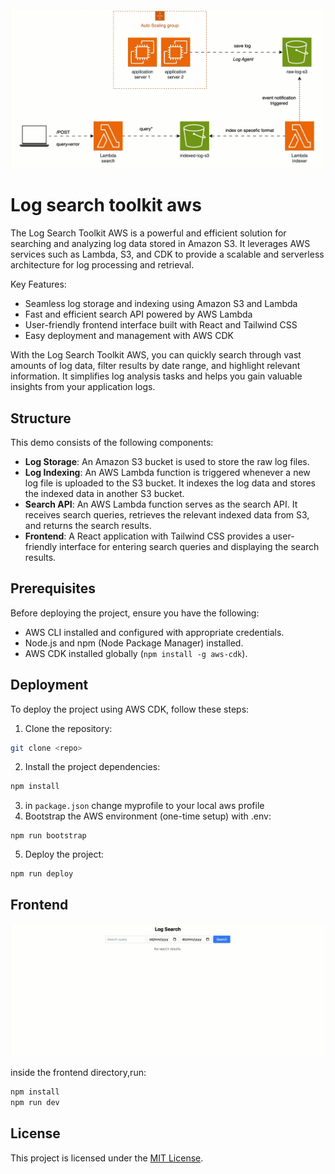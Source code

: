 
<img src="./screenshot.gif"/>

# Log search toolkit aws

The Log Search Toolkit AWS is a powerful and efficient solution for searching and analyzing log data stored in Amazon S3. It leverages AWS services such as Lambda, S3, and CDK to provide a scalable and serverless architecture for log processing and retrieval.

Key Features:
- Seamless log storage and indexing using Amazon S3 and Lambda
- Fast and efficient search API powered by AWS Lambda
- User-friendly frontend interface built with React and Tailwind CSS
- Easy deployment and management with AWS CDK

With the Log Search Toolkit AWS, you can quickly search through vast amounts of log data, filter results by date range, and highlight relevant information. It simplifies log analysis tasks and helps you gain valuable insights from your application logs.

## Structure

This demo consists of the following components:

- **Log Storage**: An Amazon S3 bucket is used to store the raw log files.
- **Log Indexing**: An AWS Lambda function is triggered whenever a new log file is uploaded to the S3 bucket. It indexes the log data and stores the indexed data in another S3 bucket.
- **Search API**: An AWS Lambda function serves as the search API. It receives search queries, retrieves the relevant indexed data from S3, and returns the search results.
- **Frontend**: A React application with Tailwind CSS provides a user-friendly interface for entering search queries and displaying the search results.

## Prerequisites

Before deploying the project, ensure you have the following:

- AWS CLI installed and configured with appropriate credentials.
- Node.js and npm (Node Package Manager) installed.
- AWS CDK installed globally (`npm install -g aws-cdk`).

## Deployment

To deploy the project using AWS CDK, follow these steps:

1. Clone the repository:
```sh
git clone <repo>
```
2. Install the project dependencies:
```sh
npm install
```
3. in ```package.json``` change myprofile to your local aws profile
4. Bootstrap the AWS environment (one-time setup) with .env:
```
npm run bootstrap
```
5. Deploy the project:
```
npm run deploy
```
## Frontend

<img src="./search.gif" />

inside the frontend directory,run:
```sh
npm install
npm run dev
```


## License

This project is licensed under the [MIT License](LICENSE).

